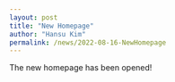 ```yaml
---
layout: post
title: "New Homepage"
author: "Hansu Kim"
permalink: /news/2022-08-16-NewHomepage
---
```


The new homepage has been opened!   
